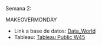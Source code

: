 Semana 2: 

MAKEOVERMONDAY

* Link a base de datos: [Data_World](https://download.data.world/s/amkf7cy2sua4ptlt4svam33ywnt4h7)
* Tableau: [Tableau Public W45](https://public.tableau.com/app/profile/laura1716/viz/Semana2_16680960800440/LineChart?publish=yes)
